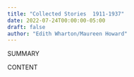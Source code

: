 ```yaml
---
title: "Collected Stories  1911-1937"
date: 2022-07-24T00:00:00-05:00
draft: false
author: "Edith Wharton/Maureen Howard"
---
```


SUMMARY

<!--more-->

CONTENT